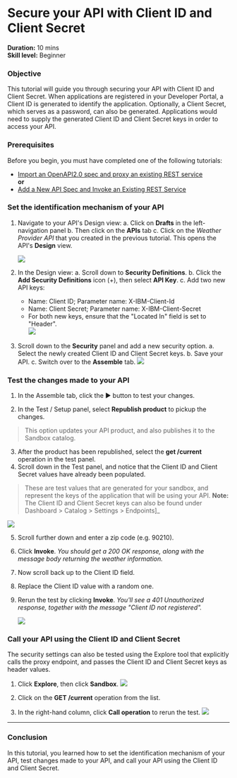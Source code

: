 # Secure your API with Client ID and Client Secret


**Duration:** 10 mins  
**Skill level:** Beginner


### Objective

This tutorial will guide you through securing your API with Client ID and Client Secret. When applications are registered in your Developer Portal, a Client ID is generated to identify the application. Optionally, a Client Secret, which serves as a password, can also be generated. Applications would need to supply the generated Client ID and Client Secret keys in order to access your API.


### Prerequisites

Before you begin, you must have completed one of the following tutorials: 
- [Import an OpenAPI2.0 spec and proxy an existing REST service](https://github.com/ibm-apiconnect/getting-started/blob/master/bluemix/1a/README.md)  
**or**  
- [Add a New API Spec and Invoke an Existing REST Service](https://github.com/ibm-apiconnect/getting-started/blob/master/bluemix/1b/README.md)


### Set the identification mechanism of your API

1. Navigate to your API's Design view:
   a. Click on **Drafts** in the left-navigation panel 
   b. Then click on the **APIs** tab
   c. Click on the _Weather Provider API_ that you created in the previous tutorial. This opens the API's **Design** view.  
   
    ![](images/1_goto_drafts_api.png)  

2. In the Design view:
   a. Scroll down to **Security Definitions**.
   b. Click the **Add Security Definitions** icon (+), then select **API Key**. 
   c. Add two new API keys:
      - Name: Client ID;  Parameter name: X-IBM-Client-Id  
      - Name: Client Secret;  Parameter name: X-IBM-Client-Secret  
      - For both new keys, ensure that the "Located In" field is set to "Header".  
        ![](images/2_security_definitions.png)  

3. Scroll down to the **Security** panel and add a new security option.
   a. Select the newly created Client ID and Client Secret keys.
   b. Save your API. 
   c. Switch over to the **Assemble** tab.
    ![](images/3_security_option.png)  


### Test the changes made to your API

1. In the Assemble tab, click the ► button to test your changes.

2. In the Test / Setup panel, select **Republish product** to pickup the changes. 
> This option updates your API product, and also publishes it to the Sandbox catalog.

3. After the product has been republished, select the **get /current** operation in the test panel.
4. Scroll down in the Test panel, and notice that the Client ID and Client Secret values have already been populated. 
> These are test values that are generated for your sandbox, and represent the keys of the application that will be using your API.
> **Note:** The Client ID and Client Secret keys can also be found under Dashboard > Catalog > Settings > Endpoints]_   
  
  ![](images/test_api_keys_1.png)

5. Scroll further down and enter a zip code (e.g. 90210). 
6. Click **Invoke**. _You should get a 200 OK response, along with the message body returning the weather information._
7. Now scroll back up to the Client ID field. 
8. Replace the Client ID value with a random one.
9. Rerun the test by clicking **Invoke**. _You'll see a 401 Unauthorized response, together with the message "Client ID not registered"._  

    ![](images/test_api_keys_3.png)  


### Call your API using the Client ID and Client Secret

The security settings can also be tested using the Explore tool that explicitly calls the proxy endpoint, and passes the Client ID and Client Secret keys as header values.

1. Click **Explore**, then click **Sandbox**.
    ![](images/explore_1.png)

2. Click on the **GET /current** operation from the list.

3. In the right-hand column, click **Call operation** to rerun the test.
    ![](images/explore_3.png)

---

### Conclusion
In this tutorial, you learned how to set the identification mechanism of your API, test changes made to your API, and call your API using the Client ID and Client Secret. 
